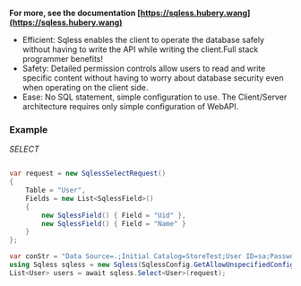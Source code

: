 **For more, see the documentation [https://sqless.hubery.wang](https://sqless.hubery.wang)**

- Efficient: Sqless enables the client to operate the database safely without having to write the API while writing the client.Full stack programmer benefits!
- Safety: Detailed permission controls allow users to read and write specific content without having to worry about database security even when operating on the client side.
- Ease: No SQL statement, simple configuration to use. The Client/Server architecture requires only simple configuration of WebAPI.

### Example

_SELECT_

```C#

var request = new SqlessSelectRequest()
{
    Table = "User",
    Fields = new List<SqlessField>()
    {
        new SqlessField() { Field = "Uid" },
        new SqlessField() { Field = "Name" }
    }
};

var conStr = "Data Source=.;Initial Catalog=StoreTest;User ID=sa;Password=123456";
using Sqless sqless = new Sqless(SqlessConfig.GetAllowUnspecifiedConfig(conStr));
List<User> users = await sqless.Select<User>(request);
```
